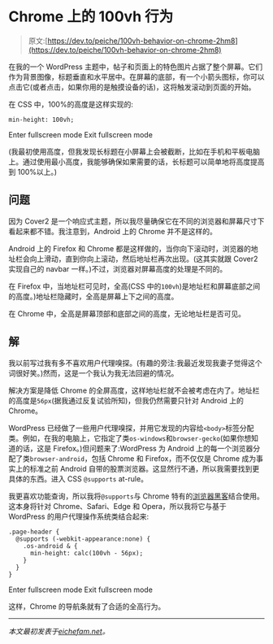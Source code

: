 # Chrome 上的 100vh 行为

> 原文:[https://dev.to/peiche/100vh-behavior-on-chrome-2hm8](https://dev.to/peiche/100vh-behavior-on-chrome-2hm8)

在我的一个 WordPress 主题中，帖子和页面上的特色图片占据了整个屏幕。它们作为背景图像，标题垂直和水平居中。在屏幕的底部，有一个小箭头图标，你可以点击它(或者点击，如果你用的是触摸设备的话)，这将触发滚动到页面的开始。

在 CSS 中，100%的高度是这样实现的:

```
min-height: 100vh; 
```

Enter fullscreen mode Exit fullscreen mode

(我最初使用高度，但我发现长标题在小屏幕上会被截断，比如在手机和平板电脑上。通过使用最小高度，我能够确保如果需要的话，长标题可以简单地将高度提高到 100%以上。)

## 问题

因为 Cover2 是一个响应式主题，所以我尽量确保它在不同的浏览器和屏幕尺寸下看起来都不错。我注意到，Android 上的 Chrome 并不是这样的。

Android 上的 Firefox 和 Chrome 都是这样做的，当你向下滚动时，浏览器的地址栏会向上滑动，直到你向上滚动，然后地址栏再次出现。(这其实就跟 Cover2 实现自己的 navbar 一样。)不过，浏览器对屏幕高度的处理是不同的。

在 Firefox 中，当地址栏可见时，全高(CSS 中的`100vh`)是地址栏和屏幕底部之间的高度。)地址栏隐藏时，全高是屏幕上下之间的高度。

在 Chrome 中，全高是屏幕顶部和底部之间的高度，无论地址栏是否可见。

## 解

我以前写过我有多不喜欢用户代理嗅探。(有趣的旁注:我最近发现我妻子觉得这个词很好笑。)然而，这是一个我认为我无法回避的情况。

解决方案是降低 Chrome 的全屏高度，这样地址栏就不会被考虑在内了。地址栏的高度是`56px`(据我通过反复试验所知)，但我仍然需要只针对 Android 上的 Chrome。

WordPress 已经做了一些用户代理嗅探，并用它发现的内容给`<body>`标签分配类。例如，在我的电脑上，它指定了类`os-windows`和`browser-gecko`(如果你想知道的话，这是 Firefox。)但问题来了:WordPress 为 Android 上的每一个浏览器分配了类`browser-android`，包括 Chrome 和 Firefox，而不仅仅是 Chrome 成为事实上的标准之前 Android 自带的股票浏览器。这显然行不通，所以我需要找到更具体的东西。进入 CSS `@supports` at-rule。

我更喜欢功能查询，所以我将`@supports`与 Chrome 特有的[浏览器黑客](http://browserhacks.com/#ch)结合使用。这本身将针对 Chrome、Safari、Edge 和 Opera，所以我将它与基于 WordPress 的用户代理操作系统类结合起来:

```
.page-header {
  @supports (-webkit-appearance:none) {
    .os-android & {
      min-height: calc(100vh - 56px);
    }
  }
} 
```

Enter fullscreen mode Exit fullscreen mode

这样，Chrome 的导航条就有了合适的全高行为。

* * *

*本文最初发表于[eichefam.net](https://eichefam.net/2018/04/14/full-screen-weirdness/)。*